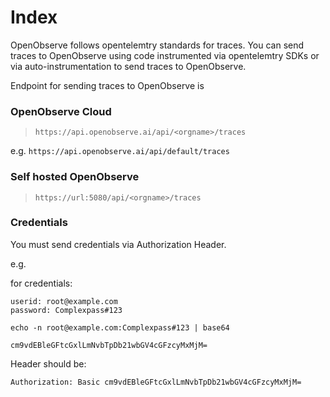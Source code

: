 # Index

OpenObserve follows opentelemtry standards for traces. You can send traces to OpenObserve using code instrumented via opentelemtry SDKs or via auto-instrumentation to send traces to OpenObserve.


Endpoint for sending traces to OpenObserve is 

### OpenObserve Cloud

> `https://api.openobserve.ai/api/<orgname>/traces`

e.g. `https://api.openobserve.ai/api/default/traces`

### Self hosted OpenObserve
> `https://url:5080/api/<orgname>/traces`

### Credentials
You must send credentials via Authorization Header.

e.g. 

for credentials:

```
userid: root@example.com
password: Complexpass#123
```

```shell
echo -n root@example.com:Complexpass#123 | base64
```

`cm9vdEBleGFtcGxlLmNvbTpDb21wbGV4cGFzcyMxMjM=`

Header should be:

```
Authorization: Basic cm9vdEBleGFtcGxlLmNvbTpDb21wbGV4cGFzcyMxMjM=
```


